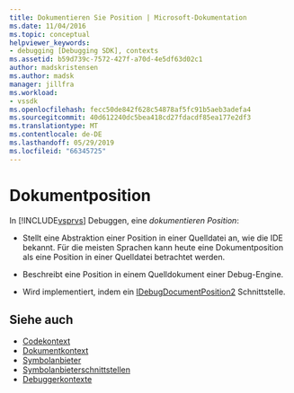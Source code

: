 ```yaml
---
title: Dokumentieren Sie Position | Microsoft-Dokumentation
ms.date: 11/04/2016
ms.topic: conceptual
helpviewer_keywords:
- debugging [Debugging SDK], contexts
ms.assetid: b59d739c-7572-427f-a70d-4e5df63d02c1
author: madskristensen
ms.author: madsk
manager: jillfra
ms.workload:
- vssdk
ms.openlocfilehash: fecc50de842f628c54878af5fc91b5aeb3adefa4
ms.sourcegitcommit: 40d612240dc5bea418cd27fdacdf85ea177e2df3
ms.translationtype: MT
ms.contentlocale: de-DE
ms.lasthandoff: 05/29/2019
ms.locfileid: "66345725"
---
```

# <a name="document-position"></a>Dokumentposition
In [!INCLUDE[vsprvs](../../code-quality/includes/vsprvs_md.md)] Debuggen, eine *dokumentieren Position*:

- Stellt eine Abstraktion einer Position in einer Quelldatei an, wie die IDE bekannt. Für die meisten Sprachen kann heute eine Dokumentposition als eine Position in einer Quelldatei betrachtet werden.

- Beschreibt eine Position in einem Quelldokument einer Debug-Engine.

- Wird implementiert, indem ein [IDebugDocumentPosition2](../../extensibility/debugger/reference/idebugdocumentposition2.md) Schnittstelle.

## <a name="see-also"></a>Siehe auch
- [Codekontext](../../extensibility/debugger/code-context.md)
- [Dokumentkontext](../../extensibility/debugger/document-context.md)
- [Symbolanbieter](../../extensibility/debugger/symbol-provider.md)
- [Symbolanbieterschnittstellen](../../extensibility/debugger/reference/symbol-provider-interfaces.md)
- [Debuggerkontexte](../../extensibility/debugger/debugger-contexts.md)